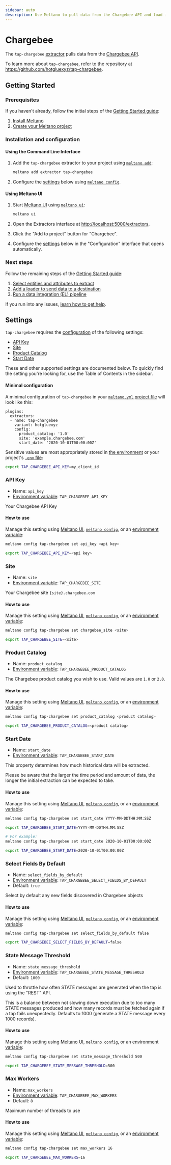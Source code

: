 ```yaml
---
sidebar: auto
description: Use Meltano to pull data from the Chargebee API and load it into Snowflake, PostgreSQL, and more
---
```


# Chargebee

The `tap-chargebee` [extractor](/plugins/extractors/) pulls data from the [Chargebee API](https://apidocs.chargebee.com/docs/api).

To learn more about `tap-chargebee`, refer to the repository at <https://github.com/hotgluexyz/tap-chargebee>.

## Getting Started

### Prerequisites

If you haven't already, follow the initial steps of the [Getting Started guide](/docs/getting-started.html):

1. [Install Meltano](/docs/getting-started.html#install-meltano)
1. [Create your Meltano project](/docs/getting-started.html#create-your-meltano-project)

### Installation and configuration

#### Using the Command Line Interface

1. Add the `tap-chargebee` extractor to your project using [`meltano add`](/docs/command-line-interface.html#add):

    ```bash
    meltano add extractor tap-chargebee
    ```

1. Configure the [settings](#settings) below using [`meltano config`](/docs/command-line-interface.html#config).

#### Using Meltano UI

1. Start [Meltano UI](/docs/ui.html) using [`meltano ui`](/docs/command-line-interface.html#ui):

    ```bash
    meltano ui
    ```

1. Open the Extractors interface at <http://localhost:5000/extractors>.
1. Click the "Add to project" button for "Chargebee".
1. Configure the [settings](#settings) below in the "Configuration" interface that opens automatically.

### Next steps

Follow the remaining steps of the [Getting Started guide](/docs/getting-started.html):

1. [Select entities and attributes to extract](/docs/getting-started.html#select-entities-and-attributes-to-extract)
1. [Add a loader to send data to a destination](/docs/getting-started.html#add-a-loader-to-send-data-to-a-destination)
1. [Run a data integration (EL) pipeline](/docs/getting-started.html#run-a-data-integration-el-pipeline)

If you run into any issues, [learn how to get help](/docs/getting-help.html).

## Settings

`tap-chargebee` requires the [configuration](/docs/configuration.html) of the following settings:

- [API Key](#api-key)
- [Site](#site)
- [Product Catalog](#product-catalog)
- [Start Date](#start-date)

These and other supported settings are documented below.
To quickly find the setting you're looking for, use the Table of Contents in the sidebar.

#### Minimal configuration

A minimal configuration of `tap-chargebee` in your [`meltano.yml` project file](/docs/project.html#meltano-yml-project-file) will look like this:

```yml{5-7}
plugins:
  extractors:
  - name: tap-chargebee
    variant: hotgluexyz
    config:
      product_catalog: '1.0'
      site: 'example.chargebee.com'
      start_date: '2020-10-01T00:00:00Z'
```

Sensitive values are most appropriately stored in [the environment](/docs/configuration.html#configuring-settings) or your project's [`.env` file](/docs/project.html#env):

```bash
export TAP_CHARGEBEE_API_KEY=my_client_id
```

### API Key

- Name: `api_key`
- [Environment variable](/docs/configuration.html#configuring-settings): `TAP_CHARGEBEE_API_KEY`

Your Chargebee API Key

#### How to use

Manage this setting using [Meltano UI](#using-meltano-ui), [`meltano config`](/docs/command-line-interface.html#config), or an [environment variable](/docs/configuration.html#configuring-settings):

```bash
meltano config tap-chargebee set api_key <api key>

export TAP_CHARGEBEE_API_KEY=<api key>
```

### Site

- Name: `site`
- [Environment variable](/docs/configuration.html#configuring-settings): `TAP_CHARGEBEE_SITE`

Your Chargebee site `{site}.chargebee.com`

#### How to use

Manage this setting using [Meltano UI](#using-meltano-ui), [`meltano config`](/docs/command-line-interface.html#config), or an [environment variable](/docs/configuration.html#configuring-settings):

```bash
meltano config tap-chargebee set chargebee_site <site>

export TAP_CHARGEBEE_SITE=<site>
```

### Product Catalog

- Name: `product_catalog`
- [Environment variable](/docs/configuration.html#configuring-settings): `TAP_CHARGEBEE_PRODUCT_CATALOG`

The Chargebee product catalog you wish to use. Valid values are `1.0` or `2.0`.

#### How to use

Manage this setting using [Meltano UI](#using-meltano-ui), [`meltano config`](/docs/command-line-interface.html#config), or an [environment variable](/docs/configuration.html#configuring-settings):

```bash
meltano config tap-chargebee set product_catalog <product catalog>

export TAP_CHARGEBEE_PRODUCT_CATALOG=<product catalog>
```

### Start Date

- Name: `start_date`
- [Environment variable](/docs/configuration.html#configuring-settings): `TAP_CHARGEBEE_START_DATE`

This property determines how much historical data will be extracted.

Please be aware that the larger the time period and amount of data, the longer the initial extraction can be expected to take.

#### How to use

Manage this setting using [Meltano UI](#using-meltano-ui), [`meltano config`](/docs/command-line-interface.html#config), or an [environment variable](/docs/configuration.html#configuring-settings):

```bash
meltano config tap-chargebee set start_date YYYY-MM-DDTHH:MM:SSZ

export TAP_CHARGEBEE_START_DATE=YYYY-MM-DDTHH:MM:SSZ

# For example:
meltano config tap-chargebee set start_date 2020-10-01T00:00:00Z

export TAP_CHARGEBEE_START_DATE=2020-10-01T00:00:00Z
```

### Select Fields By Default

- Name: `select_fields_by_default`
- [Environment variable](/docs/configuration.html#configuring-settings): `TAP_CHARGEBEE_SELECT_FIELDS_BY_DEFAULT`
- Default: `true`

Select by default any new fields discovered in Chargebee objects

#### How to use

Manage this setting using [Meltano UI](#using-meltano-ui), [`meltano config`](/docs/command-line-interface.html#config), or an [environment variable](/docs/configuration.html#configuring-settings):

```bash
meltano config tap-chargebee set select_fields_by_default false

export TAP_CHARGEBEE_SELECT_FIELDS_BY_DEFAULT=false
```

### State Message Threshold

- Name: `state_message_threshold`
- [Environment variable](/docs/configuration.html#configuring-settings): `TAP_CHARGEBEE_STATE_MESSAGE_THRESHOLD`
- Default: `1000`

Used to throttle how often STATE messages are generated when the tap is using the "REST" API.

This is a balance between not slowing down execution due to too many STATE messages produced and how many records must be fetched again if a tap fails unexpectedly. Defaults to 1000 (generate a STATE message every 1000 records).

#### How to use

Manage this setting using [Meltano UI](#using-meltano-ui), [`meltano config`](/docs/command-line-interface.html#config), or an [environment variable](/docs/configuration.html#configuring-settings):

```bash
meltano config tap-chargebee set state_message_threshold 500

export TAP_CHARGEBEE_STATE_MESSAGE_THRESHOLD=500
```

### Max Workers

- Name: `max_workers`
- [Environment variable](/docs/configuration.html#configuring-settings): `TAP_CHARGEBEE_MAX_WORKERS`
- Default: `8`

Maximum number of threads to use

#### How to use

Manage this setting using [Meltano UI](#using-meltano-ui), [`meltano config`](/docs/command-line-interface.html#config), or an [environment variable](/docs/configuration.html#configuring-settings):

```bash
meltano config tap-chargebee set max_workers 16

export TAP_CHARGEBEE_MAX_WORKERS=16
```
